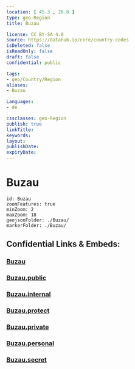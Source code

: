 ```yaml
---
location: [ 45.3 , 26.8 ] 
type: geo-Region
title: Buzau

license: CC BY-SA 4.0
source: https://datahub.io/core/country-codes
isDeleted: false
isReadOnly: false
draft: false
confidential: public

tags:
- geo/Country/Region
aliases:
- Buzau

Languages:
- de

cssclasses: geo-Region
publish: true
linkTitle: 
keywords: 
layout: 
publishDate: 
expiryDate: 
---
```


# Buzau

```leaflet
id: Buzau
zoomFeatures: true 
minZoom: 2 
maxZoom: 18
geojsonFolder: ./Buzau/
markerFolder: ./Buzau/
```


## Confidential Links & Embeds: 

### [Buzau](/_Standards/Earth/Continent/Europe/Europe~East/Romania/Regions~Romania/Romania~Sud-Est/Buzau.md) 

### [Buzau.public](/_public/Earth/Continent/Europe/Europe~East/Romania/Regions~Romania/Romania~Sud-Est/Buzau.public.md) 

### [Buzau.internal](/_internal/Earth/Continent/Europe/Europe~East/Romania/Regions~Romania/Romania~Sud-Est/Buzau.internal.md) 

### [Buzau.protect](/_protect/Earth/Continent/Europe/Europe~East/Romania/Regions~Romania/Romania~Sud-Est/Buzau.protect.md) 

### [Buzau.private](/_private/Earth/Continent/Europe/Europe~East/Romania/Regions~Romania/Romania~Sud-Est/Buzau.private.md) 

### [Buzau.personal](/_personal/Earth/Continent/Europe/Europe~East/Romania/Regions~Romania/Romania~Sud-Est/Buzau.personal.md) 

### [Buzau.secret](/_secret/Earth/Continent/Europe/Europe~East/Romania/Regions~Romania/Romania~Sud-Est/Buzau.secret.md)

